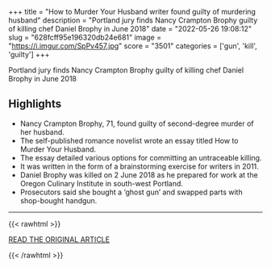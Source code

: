 +++
title = "How to Murder Your Husband writer found guilty of murdering husband"
description = "Portland jury finds Nancy Crampton Brophy guilty of killing chef Daniel Brophy in June 2018"
date = "2022-05-26 19:08:12"
slug = "628fcff95e196320db24e681"
image = "https://i.imgur.com/SpPv457.jpg"
score = "3501"
categories = ['gun', 'kill', 'guilty']
+++

Portland jury finds Nancy Crampton Brophy guilty of killing chef Daniel Brophy in June 2018

## Highlights

- Nancy Crampton Brophy, 71, found guilty of second-degree murder of her husband.
- The self-published romance novelist wrote an essay titled How to Murder Your Husband.
- The essay detailed various options for committing an untraceable killing.
- It was written in the form of a brainstorming exercise for writers in 2011.
- Daniel Brophy was killed on 2 June 2018 as he prepared for work at the Oregon Culinary Institute in south-west Portland.
- Prosecutors said she bought a ‘ghost gun’ and swapped parts with shop-bought handgun.

---

{{< rawhtml >}}
  <p class="article-category">
    <a target="_blank" href="https://www.theguardian.com/us-news/2022/may/26/how-murder-husband-writer-guilty-nancy-crampton-brophy">READ THE ORIGINAL ARTICLE</a>
  </p>
{{< /rawhtml >}}
